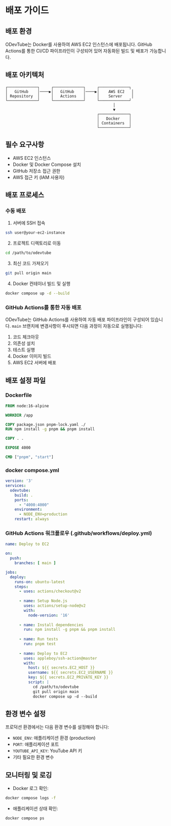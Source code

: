 # 배포 가이드

## 배포 환경

ODevTube는 Docker를 사용하여 AWS EC2 인스턴스에 배포됩니다. GitHub Actions를 통한 CI/CD 파이프라인이 구성되어 있어 자동화된 빌드 및 배포가 가능합니다.

## 배포 아키텍처

```
┌─────────────┐     ┌─────────────┐     ┌─────────────┐
│   GitHub    │────▶│   GitHub    │────▶│    AWS EC2   │
│ Repository  │     │   Actions   │     │    Server    │
└─────────────┘     └─────────────┘     └─────────────┘
                                               │
                                               ▼
                                        ┌─────────────┐
                                        │   Docker    │
                                        │ Containers  │
                                        └─────────────┘
```

## 필수 요구사항

- AWS EC2 인스턴스
- Docker 및 Docker Compose 설치
- GitHub 저장소 접근 권한
- AWS 접근 키 (IAM 사용자)

## 배포 프로세스

### 수동 배포

1. 서버에 SSH 접속
```bash
ssh user@your-ec2-instance
```

2. 프로젝트 디렉토리로 이동
```bash
cd /path/to/odevtube
```

3. 최신 코드 가져오기
```bash
git pull origin main
```

4. Docker 컨테이너 빌드 및 실행
```bash
docker compose up -d --build
```

### GitHub Actions를 통한 자동 배포

ODevTube는 GitHub Actions를 사용하여 자동 배포 파이프라인이 구성되어 있습니다. `main` 브랜치에 변경사항이 푸시되면 다음 과정이 자동으로 실행됩니다:

1. 코드 체크아웃
2. 의존성 설치
3. 테스트 실행
4. Docker 이미지 빌드
5. AWS EC2 서버에 배포

## 배포 설정 파일

### Dockerfile
```dockerfile
FROM node:16-alpine

WORKDIR /app

COPY package.json pnpm-lock.yaml ./
RUN npm install -g pnpm && pnpm install

COPY . .

EXPOSE 4000

CMD ["pnpm", "start"]
```

### docker compose.yml
```yaml
version: '3'
services:
  odevtube:
    build: .
    ports:
      - "4000:4000"
    environment:
      - NODE_ENV=production
    restart: always
```

### GitHub Actions 워크플로우 (.github/workflows/deploy.yml)
```yaml
name: Deploy to EC2

on:
  push:
    branches: [ main ]

jobs:
  deploy:
    runs-on: ubuntu-latest
    steps:
      - uses: actions/checkout@v2
      
      - name: Setup Node.js
        uses: actions/setup-node@v2
        with:
          node-version: '16'
          
      - name: Install dependencies
        run: npm install -g pnpm && pnpm install
        
      - name: Run tests
        run: pnpm test
        
      - name: Deploy to EC2
        uses: appleboy/ssh-action@master
        with:
          host: ${{ secrets.EC2_HOST }}
          username: ${{ secrets.EC2_USERNAME }}
          key: ${{ secrets.EC2_PRIVATE_KEY }}
          script: |
            cd /path/to/odevtube
            git pull origin main
            docker compose up -d --build
```

## 환경 변수 설정

프로덕션 환경에서는 다음 환경 변수를 설정해야 합니다:

- `NODE_ENV`: 애플리케이션 환경 (production)
- `PORT`: 애플리케이션 포트
- `YOUTUBE_API_KEY`: YouTube API 키
- 기타 필요한 환경 변수

## 모니터링 및 로깅

- Docker 로그 확인:
```bash
docker compose logs -f
```

- 애플리케이션 상태 확인:
```bash
docker compose ps
```
